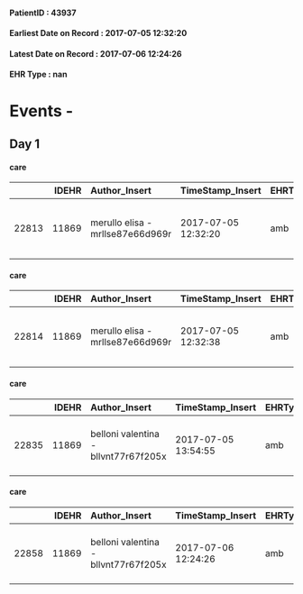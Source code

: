 
#### PatientID : 43937
#### Earliest Date on Record : 2017-07-05 12:32:20
#### Latest Date on Record : 2017-07-06 12:24:26
#### EHR Type : nan

# Events - 

## Day 1

#### care
|       |   IDEHR | Author_Insert                    | TimeStamp_Insert    | EHRType   |   PatientID |   IDGESTIONE_AUSILI |   opt_annulla_consegna | ds_note_x   | dt_Ric_consegna     | opt_ausilio                                     |
|------:|--------:|:---------------------------------|:--------------------|:----------|------------:|--------------------:|-----------------------:|:------------|:--------------------|:------------------------------------------------|
| 22813 |   11869 | merullo elisa - mrllse87e66d969r | 2017-07-05 12:32:20 | amb       |       43937 |               22784 |                      0 | urgent      | 2017-07-05 00:00:00 | electronic articulated bed with side rails # 14 |

#### care
|       |   IDEHR | Author_Insert                    | TimeStamp_Insert    | EHRType   |   PatientID |   IDGESTIONE_AUSILI |   opt_annulla_consegna | ds_note_x   | dt_Ric_consegna     | opt_ausilio                             |
|------:|--------:|:---------------------------------|:--------------------|:----------|------------:|--------------------:|-----------------------:|:------------|:--------------------|:----------------------------------------|
| 22814 |   11869 | merullo elisa - mrllse87e66d969r | 2017-07-05 12:32:38 | amb       |       43937 |               22785 |                      0 | urgent      | 2017-07-05 00:00:00 | antid air mattress with compressor # 16 |

#### care
|       |   IDEHR | Author_Insert                        | TimeStamp_Insert    | EHRType   |   PatientID |   IDGESTIONE_AUSILI |   ds_ncons |   opt_annulla_consegna | ds_note_x   | dt_Ric_consegna     | dt_ric_cons_forn    | opt_ausilio                             |
|------:|--------:|:-------------------------------------|:--------------------|:----------|------------:|--------------------:|-----------:|-----------------------:|:------------|:--------------------|:--------------------|:----------------------------------------|
| 22835 |   11869 | belloni valentina - bllvnt77r67f205x | 2017-07-05 13:54:55 | amb       |       43937 |               22806 |      30869 |                      0 | urgent      | 2017-07-05 00:00:00 | 2017-07-05 00:00:00 | antid air mattress with compressor # 16 |

#### care
|       |   IDEHR | Author_Insert                        | TimeStamp_Insert    | EHRType   |   PatientID |   IDGESTIONE_AUSILI |   ds_ncons |   opt_annulla_consegna | ds_note_x   | dt_Ric_consegna     | dt_ric_cons_forn    | opt_ausilio                                     |
|------:|--------:|:-------------------------------------|:--------------------|:----------|------------:|--------------------:|-----------:|-----------------------:|:------------|:--------------------|:--------------------|:------------------------------------------------|
| 22858 |   11869 | belloni valentina - bllvnt77r67f205x | 2017-07-06 12:24:26 | amb       |       43937 |               22829 |      30869 |                      0 | urgent      | 2017-07-05 00:00:00 | 2017-07-05 00:00:00 | electronic articulated bed with side rails # 14 |


